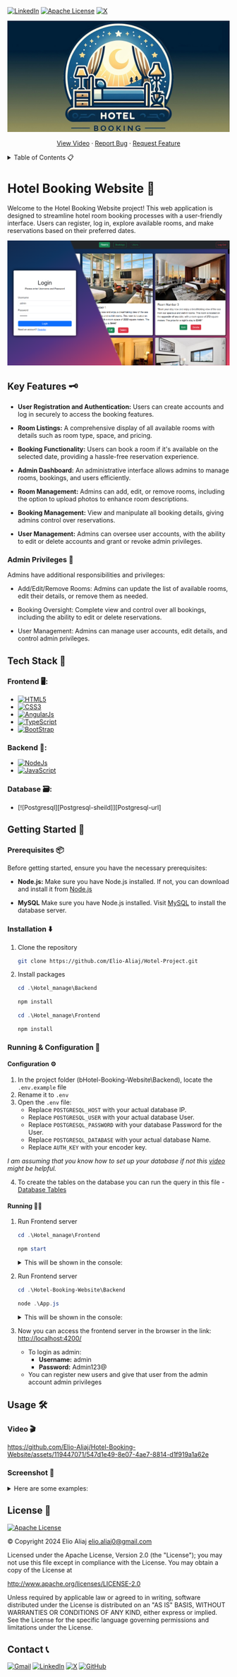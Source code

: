 [![LinkedIn][linkedin-shield]][linkedin-url]
[![Apache License][license-shield]][license-url]
[![X][X-sheild]][X-url]

![Banner](./Assets/Banner.jpeg)

<p align="center">
  <a href="#video-">View Video</a>
    ·
  <a href="https://github.com/Elio-Aliaj/Hotel-Project/issues">Report Bug</a>
    ·
  <a href="https://github.com/Elio-Aliaj/Hotel-Project/issues">Request Feature</a>
</p>

<details>
  <summary>Table of Contents 📋</summary>
  <ol>
    <li>
      <a href="#hotel-booking-website-">Hotel Booking Website 🔰</a>
      <ul>
        <li><a href="#key-features-%EF%B8%8F">Key Features 🔑</a></li>
        <ul>
          <li><a href="#admin-privileges-">Admin Privileges 🔐</a></li>
        </ul> 
        <li><a href="#tech-stack-">Tech Stack 🧰</a></li>
          <ul>
            <li><a href="#frontend-%EF%B8%8F">Frontend 🖥️</a></li>
            <li><a href="#backend-">Backend 🦾</a></li>
            <li><a href="#database-%EF%B8%8F">Database 🗃️</a></li>
          </ul>
      </ul>
    </li>
    <li>
      <a href="#getting-started-">Getting Started 🏁</a>
      <ul>
        <li><a href="#prerequisites-">Prerequisites 📦</a></li>
        <li><a href="#installation-%EF%B8%8F">Installation ⬇️</a></li>
        <li><a href="#running--configuration-">Running & Configuration 🚀</a>
          <ul>
        <li><a href="#configuration-%EF%B8%8F">Configuration ⚙️</a>
        <li><a href="#running-%EF%B8%8F">Running 🏃‍♂️</a>
          </ul>
        </li>
      </ul>
    </li>
    <li><a href="#usage-%EF%B8%8F">Usage 🛠️</a>
      <ul>
        <li><a href="#video-">View Video 🎬</a></li>
        <li><a href="#screenshot-">Screenshot 📸</a></li>
      </ul>
    </li>
    <li><a href="#license-">License 🪪</a></li>
    <li><a href="#contact-">Contact 📞</a></li>
  </ol>
</details>

###

###

# Hotel Booking Website 🔰

Welcome to the Hotel Booking Website project! This web application is designed to streamline hotel room booking processes with a user-friendly interface. Users can register, log in, explore available rooms, and make reservations based on their preferred dates.

![Show](./Assets/Show.png)

## Key Features 🗝️

- **User Registration and Authentication:** Users can create accounts and log in securely to access the booking features.

- **Room Listings:** A comprehensive display of all available rooms with details such as room type, space, and pricing.

- **Booking Functionality:** Users can book a room if it's available on the selected date, providing a hassle-free reservation experience.

- **Admin Dashboard:** An administrative interface allows admins to manage rooms, bookings, and users efficiently.

- **Room Management:** Admins can add, edit, or remove rooms, including the option to upload photos to enhance room descriptions.

- **Booking Management:** View and manipulate all booking details, giving admins control over reservations.

- **User Management:** Admins can oversee user accounts, with the ability to edit or delete accounts and grant or revoke admin privileges.

### Admin Privileges 🔐

Admins have additional responsibilities and privileges:

- Add/Edit/Remove Rooms: Admins can update the list of available rooms, edit their details, or remove them as needed.

- Booking Oversight: Complete view and control over all bookings, including the ability to edit or delete reservations.

- User Management: Admins can manage user accounts, edit details, and control admin privileges.

## Tech Stack 🧰

### Frontend 🖥️:

- [![HTML5][HTML5-sheild]][HTML5-url]
- [![CSS3][CSS3-sheild]][CSS3-url]
- [![AngularJs][AngularJs-sheild]][AngularJs-url]
- [![TypeScript][TypeScript-sheild]][TypeScript-url]
- [![BootStrap][Bootstrap-sheild]][Bootstrap-url]

### Backend 🦾:

- [![NodeJs][NodeJs-sheild]][NodeJs-url]
- [![JavaScript][JavaScript-sheild]][JavaScript-url]

### Database 🗃️:

- [![Postgresql][Postgresql-sheild]][Postgresql-url]

## Getting Started 🏁

### Prerequisites 📦

Before getting started, ensure you have the necessary prerequisites:

- **Node.js:** Make sure you have Node.js installed. If not, you can download and install it from [Node.js](https://nodejs.org/en)

- **MySQL** Make sure you have Node.js installed. Visit [MySQL](https://www.mysql.com/) to install the database server.

### Installation ⬇️

1. Clone the repository

   ```bash
   git clone https://github.com/Elio-Aliaj/Hotel-Project.git
   ```

2. Install packages

   ```powershell
   cd .\Hotel_manage\Backend
   ```

   ```powershell
   npm install
   ```

   ```powershell
   cd .\Hotel_manage\Frontend
   ```

   ```powershell
   npm install
   ```

### Running & Configuration 🚀

#### Configuration ⚙️

1. In the project folder (bHotel-Booking-Website\Backend), locate the `.env.example` file
2. Rename it to `.env`
3. Open the `.env` file:
   - Replace `POSTGRESQL_HOST` with your actual database IP.
   - Replace `POSTGRESQL_USER` with your actual database User.
   - Replace `POSTGRESQL_PASSWORD` with your database Password for the User.
   - Replace `POSTGRESQL_DATABASE` with your actual database Name.
   - Replace `AUTH_KEY` with your encoder key.

_I am assuming that you know how to set up your database if not this [video](https://www.youtube.com/watch?v=u96rVINbAUI) might be helpful._

4. To create the tables on the database you can run the query in this file - [Database Tables](./Database%20Tabels.sql)

#### Running 🏃‍♂️

1.  Run Frontend server

    ```powershell
    cd .\Hotel_manage\Frontend
    ```

    ```powershell
    npm start
    ```

    <details>
    <summary>
    This will be shown in the console:
    </summary>
      <code>

        > frontend@0.0.0 start
        > ng serve

        Initial Chunk Files | Names         |  Raw Size
        styles.css          | styles        | 271.49 kB |
        main.js             | main          | 100.19 kB |
        polyfills.js        | polyfills     |  82.71 kB |

                            | Initial Total | 454.38 kB

        Application bundle generation complete. [2.610 seconds]
        Watch mode enabled. Watching for file changes...
        ➜  Local:   http://localhost:4200/

        No output file changes.

        Unchanged output files: 3
        Application bundle generation complete. [0.281 seconds]

    </code>
    </details>

2.  Run Frontend server

    ```powershell
    cd .\Hotel-Booking-Website\Backend
    ```

    ```powershell
    node .\App.js
    ```

    <details>
    <summary>
    This will be shown in the console:
    </summary>
    <code>

        -----------------:: Service listening on port: 3000 ::-----------------

    </code>
    </details>

3.  Now you can access the frontend server in the browser in the link: [http://localhost:4200/](http://localhost:4200/)

    - To login as admin:
      - **Username:** admin
      - **Password:** Admin123@
    - You can register new users and give that user from the admin account admin privileges

## Usage 🛠️

### Video 🎬

https://github.com/Elio-Aliaj/Hotel-Booking-Website/assets/119447071/547d1e49-8e07-4ae7-8814-d1f919a1a62e

### Screenshot 📸

<details>
<summary>
Here are some examples:
</summary>
<img src="Assets/SignUp.png">
<img src="Assets/Login.png">
<img src="Assets/Room_Admin.png">
<img src="Assets/Bookings.png ">
<img src="Assets/users.png">
<img src="Assets/EditRoom.png">
<img src="Assets/UserRoomList.png">
<img src="Assets/BookingUser.png">

</details>

## License 🪪

[![Apache License][license-shield]][license-url]

©️ Copyright 2024 Elio Aliaj <elio.aliaj0@gmail.com>

Licensed under the Apache License, Version 2.0 (the "License");
you may not use this file except in compliance with the License.
You may obtain a copy of the License at

http://www.apache.org/licenses/LICENSE-2.0

Unless required by applicable law or agreed to in writing, software
distributed under the License is distributed on an "AS IS" BASIS,
WITHOUT WARRANTIES OR CONDITIONS OF ANY KIND, either express or implied.
See the License for the specific language governing permissions and
limitations under the License.

## Contact 📞

[![Gmail][Gmail-sheild]][Gmail-url]
[![LinkedIn][linkedin-shield]][linkedin-url]
[![X][X-sheild]][X-url]
[![GitHub][GitHub-sheild]][GitHub-url]

<!-- Links & Logos -->

[linkedin-shield]: https://img.shields.io/badge/LinkedIn-%230A66C2?style=for-the-badge&logo=linkedin
[linkedin-url]: https://www.linkedin.com/in/elio-aliaj-48084a255/
[license-shield]: https://img.shields.io/github/license/Elio-Aliaj/Automated-Website-and-CMS?style=for-the-badge&logo=Apache&logoColor=%23D22128&color=%23D22128
[license-url]: https://github.com/Elio-Aliaj/Hotel-Booking-Website/blob/main/LICENSE
[X-sheild]: https://img.shields.io/badge/Elio%20Aliaj-%23000000?style=for-the-badge&logo=x&labelColor=%23000000
[X-url]: https://twitter.com/Elio_Aliaj
[HTML5-sheild]: https://img.shields.io/badge/HTML5-E34F26?style=for-the-badge&logo=html5&logoColor=%23fff
[HTML5-url]: https://en.wikipedia.org/wiki/HTML5
[CSS3-sheild]: https://img.shields.io/badge/CSS3-1572B6?style=for-the-badge&logo=CSS3
[CSS3-url]: https://css3.com/
[JavaScript-sheild]: https://img.shields.io/badge/Javascript-F7DF1E?style=for-the-badge&logo=javascript&logoColor=%23fff
[JavaScript-url]: https://www.javascript.com/
[NodeJs-sheild]: https://img.shields.io/badge/Node.js-339933?style=for-the-badge&logo=nodedotjs&logoColor=%23fff
[NodeJs-url]: https://nodejs.org/en
[TypeScript-sheild]: https://img.shields.io/badge/TypeScript-3178c6?style=for-the-badge&logo=typescript&logoColor=fff
[TypeScript-url]: https://www.typescriptlang.org/
[AngularJs-sheild]: https://img.shields.io/badge/angular-dd0031?style=for-the-badge&logo=angular&logoColor=fff
[AngularJs-url]: https://angular.io/
[MySql-sheild]: https://img.shields.io/badge/MySQL-f29111?style=for-the-badge&logo=mysql&logoColor=fff
[MySql-url]: https://www.mysql.com/
[Bootstrap-sheild]: https://img.shields.io/badge/Bootstrap-6d2cf1?style=for-the-badge&logo=Bootstrap&logoColor=fff
[Bootstrap-url]: https://getbootstrap.com/
[Gmail-sheild]: https://img.shields.io/badge/Gmail-%23EA4335?style=for-the-badge&logo=gmail&labelColor=%23fff
[Gmail-url]: mailto:elioaliaj0@gmail.com
[GitHub-sheild]: https://img.shields.io/badge/GitHub-%23181717?style=for-the-badge&logo=github
[GitHub-url]: https://github.com/Elio-Aliaj
